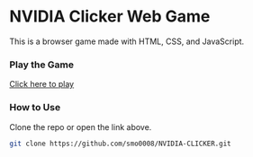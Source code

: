 # NVIDIA Clicker Web Game

This is a browser game made with HTML, CSS, and JavaScript.

### Play the Game

[Click here to play](https://smo0008.github.io/NVIDIA-CLICKER/)

### How to Use

Clone the repo or open the link above.

```bash
git clone https://github.com/smo0008/NVIDIA-CLICKER.git

